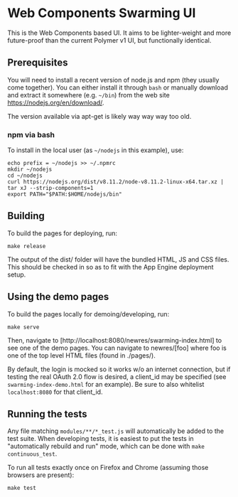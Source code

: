 # Web Components Swarming UI


This is the Web Components based UI. It aims to be lighter-weight and more
future-proof than the current Polymer v1 UI, but functionally identical.

## Prerequisites

You will need to install a recent version of node.js and npm (they usually
come together). You can either install it through `bash` or manually download
and extract it somewhere (e.g. `~/bin`) from the web site https://nodejs.org/en/download/.

The version available via apt-get is likely way way way too old.

### npm via bash

To install in the local user (as `~/nodejs` in this example), use:

    echo prefix = ~/nodejs >> ~/.npmrc
    mkdir ~/nodejs
    cd ~/nodejs
    curl https://nodejs.org/dist/v8.11.2/node-v8.11.2-linux-x64.tar.xz | tar xJ --strip-components=1
    export PATH="$PATH:$HOME/nodejs/bin"

## Building

To build the pages for deploying, run:

    make release

The output of the dist/ folder will have the bundled HTML, JS and CSS files.
This should be checked in so as to fit with the App Engine deployment setup.

## Using the demo pages

To build the pages locally for demoing/developing, run:

    make serve

Then, navigate to [http://localhost:8080/newres/swarming-index.html] to see
one of the demo pages.  You can navigate to newres/[foo] where foo is one
of the top level HTML files (found in ./pages/).

By default, the login is mocked so it works w/o an internet connection,
but if testing the real OAuth 2.0 flow is desired, a client_id may be
specified (see `swarming-index-demo.html` for an example). Be sure to also
whitelist `localhost:8080` for that client_id.

## Running the tests

Any file matching `modules/**/*_test.js` will automatically be added to the test suite.
When developing tests, it is easiest to put the tests in "automatically rebuild and run"
mode, which can be done with `make continuous_test`.

To run all tests exactly once on Firefox and Chrome (assuming those browsers are present):

    make test
